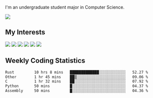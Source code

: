 I'm an undergraduate student major in Computer Science.

![](https://github-readme-stats.vercel.app/api?username=littzhch&theme=radical)

## My Interests

![](https://img.shields.io/badge/Python-3776AB?style=flat&labelColor=FFD43B&logoColor=3776AB&logo=python)
![](https://img.shields.io/badge/C-00599C?style=flat&labelColor=01427d&logoColor=6295cb&logo=c)
![](https://img.shields.io/badge/Rust-ffffff?style=flat&labelColor=ffffff&logoColor=000000&logo=rust)
![](https://img.shields.io/badge/LaTeX-008080?style=flat&labelColor=eeece5&logoColor=008080&logo=latex)
![](https://img.shields.io/badge/OpenGL-5487b2?style=flat&labelColor=ffffff&logoColor=5487b2&logo=opengl)
![](https://img.shields.io/badge/archlinux-1793d1?style=flat&labelColor=333333&logoColor=1793d1&logo=archlinux)

## Weekly Coding Statistics
<!--START_SECTION:waka-->

```txt
Rust         10 hrs 8 mins   █████████████░░░░░░░░░░░░   52.27 %
Other        1 hr 45 mins    ██▒░░░░░░░░░░░░░░░░░░░░░░   09.06 %
C            1 hr 32 mins    ██░░░░░░░░░░░░░░░░░░░░░░░   07.92 %
Python       50 mins         █░░░░░░░░░░░░░░░░░░░░░░░░   04.37 %
Assembly     50 mins         █░░░░░░░░░░░░░░░░░░░░░░░░   04.36 %
```

<!--END_SECTION:waka-->
